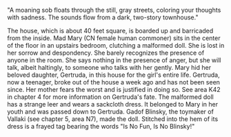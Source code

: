 "A moaning sob floats through the still, gray streets, coloring your thoughts with sadness. The sounds flow from a dark, two-story townhouse."

The house, which is about 40 feet square, is boarded up and barricaded from the inside. Mad Mary (CN female human commoner) sits in the center of the floor in an upstairs bedroom, clutching a malformed doll. She is lost in her sorrow and despondency. She barely recognizes the presence of anyone in the room. She says nothing in the presence of anger, but she will talk, albeit haltingly, to someone who talks with her gently. Mary hid her beloved daughter, Gertruda, in this house for the girl's entire life. Gertruda, now a teenager, broke out of the house a week ago and has not been seen since. Her mother fears the worst and is justified in doing so. See area K42 in chapter 4 for more information on Gertruda's fate. The malformed doll has a strange leer and wears a sackcloth dress. It belonged to Mary in her youth and was passed down to Gertruda. Gadof Blinsky, the toymaker of Vallaki (see chapter 5, area N7), made the doll. Stitched into the hem of its dress is a frayed tag bearing the words "Is No Fun, Is No Blinsky!"
